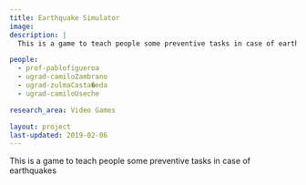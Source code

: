 ```yaml
---
title: Earthquake Simulator
image:
description: |
  This is a game to teach people some preventive tasks in case of earthquakes

people:
  - prof-pablofigueroa
  - ugrad-camiloZambrano
  - ugrad-zulmaCasta�eda
  - ugrad-camiloUseche

research_area: Video Games

layout: project  
last-updated: 2019-02-06
---
```

This is a game to teach people some preventive tasks in case of earthquakes
